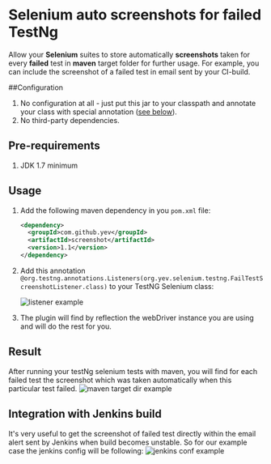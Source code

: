 # Selenium auto screenshots for failed TestNg 
Allow your **Selenium** suites to store automatically **screenshots** taken for every **failed** test in **maven** target folder for further usage. For example, you can include the screenshot of a failed test in email sent by your CI-build.

##Configuration
1. No configuration at all - just put this jar to your classpath and annotate your class with special annotation ([see below](#annotation)).
2. No third-party dependencies.

## Pre-requirements
1. JDK 1.7 minimum


## Usage

1. Add the following maven dependency in you ```pom.xml``` file:

    ```xml 
    <dependency>
      <groupId>com.github.yev</groupId>
      <artifactId>screenshot</artifactId>
      <version>1.1</version>
    </dependency>
    ```
    
2. <a name="annotation"></a>Add this annotation ```@org.testng.annotations.Listeners(org.yev.selenium.testng.FailTestScreenshotListener.class)``` to your TestNG Selenium class:

    ![listener example](https://raw.githubusercontent.com/yev/seleniumMvnScreenshot/master/docs/ListenerExample.png)
    
3. The plugin will find by reflection the webDriver instance you are using and will do the rest for you.

## Result
After running your testNg selenium tests with maven, you will find for each failed test the screenshot which was taken automatically when this particular test failed.
![maven target dir example](https://raw.githubusercontent.com/yev/seleniumMvnScreenshot/master/docs/mvnTargerFolder.png)

## Integration with Jenkins build
It's very useful to get the screenshot of failed test directly within the email alert sent by Jenkins when build becomes unstable. So for our example case the jenkins config will be following:
![jenkins conf example](https://raw.githubusercontent.com/yev/seleniumMvnScreenshot/master/docs/selenium_Config_Jenkins_.png)

